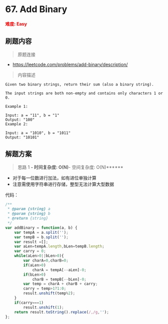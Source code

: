 # 67. Add Binary

**<font color=red>难度: Easy</font>**

## 刷题内容

> 原题连接

* https://leetcode.com/problems/add-binary/description/

> 内容描述

```
Given two binary strings, return their sum (also a binary string).

The input strings are both non-empty and contains only characters 1 or 0.

Example 1:

Input: a = "11", b = "1"
Output: "100"
Example 2:

Input: a = "1010", b = "1011"
Output: "10101"
```

## 解题方案

> 思路 1
******- 时间复杂度: O(N)******- 空间复杂度: O(N)******

* 对于每一位数进行加法，如有进位单独计算
* 注意需使用字符串进行存储，整型无法计算大型数据

代码：

```javascript
/**
 * @param {string} a
 * @param {string} b
 * @return {string}
 */
var addBinary = function(a, b) {
    var tempA = a.split('');
    var tempB = b.split('');
    var result =[];
    var aLen=tempA.length,bLen=tempB.length;
    var carry = 0;
    while(aLen>0||bLen>0){
        var charA=0,charB=0;
        if(aLen>0)
            charA = tempA[--aLen]-0;
        if(bLen>0)
            charB = tempB[--bLen]-0;
        var temp = charA + charB + carry;
        carry = temp>1?1:0;
        result.unshift(temp%2);
    }
    if(carry===1)
        result.unshift(1);
    return result.toString().replace(/,/g,'');
};
```

